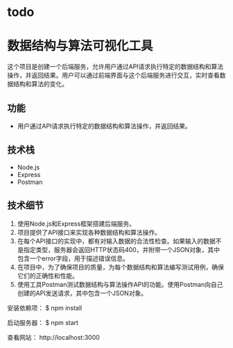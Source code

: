 # todo
# 数据结构与算法可视化工具

这个项目是创建一个后端服务，允许用户通过API请求执行特定的数据结构和算法操作，并返回结果。用户可以通过前端界面与这个后端服务进行交互，实时查看数据结构和算法的变化。

## 功能

- 用户通过API请求执行特定的数据结构和算法操作，并返回结果。

## 技术栈

- Node.js
- Express
- Postman

## 技术细节

1.	使用Node.js和Express框架搭建后端服务。
2.	项目提供了API接口来实现各种数据结构和算法操作。
3.	在每个API接口的实现中，都有对输入数据的合法性检查。如果输入的数据不是指定类型，服务器会返回HTTP状态码400，并附带一个JSON对象，其中包含一个error字段，用于描述错误信息。
4.	在项目中，为了确保项目的质量，为每个数据结构和算法编写测试用例，确保它们的正确性和性能。
5.	使用工具Postman测试数据结构与算法操作API的功能。使用Postman向自己创建的API发送请求，其中包含一个JSON对象。

安装依赖项：
$ npm install

启动服务器：
$ npm start

查看网站： http://localhost:3000
